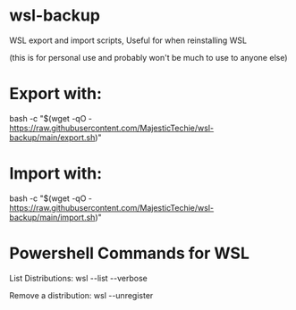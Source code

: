 # wsl-backup
WSL export and import scripts, Useful for when reinstalling WSL

(this is for personal use and probably won't be much to use to anyone else)


# Export with:

bash -c "$(wget -qO - https://raw.githubusercontent.com/MajesticTechie/wsl-backup/main/export.sh)"

# Import with:

bash -c "$(wget -qO - https://raw.githubusercontent.com/MajesticTechie/wsl-backup/main/import.sh)"

# Powershell Commands for WSL
List Distributions:
 wsl --list --verbose

Remove a distribution:
  wsl --unregister <name>
